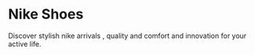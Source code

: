 <h1>Nike Shoes</h1>

<p>Discover stylish nike arrivals , quality and comfort and innovation for your active life.</p>
